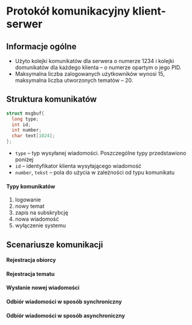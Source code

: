 # Protokół komunikacyjny klient-serwer

[//]: [TOC]

## Informacje ogólne
- Użyto kolejki komunikatów dla serwera o numerze 1234 i kolejki domunikatów dla każdego klienta – o numerze opartym o jego PID.
- Maksymalna liczba zalogowanych użytkowników wynosi 15, maksymalna liczba utworzonych tematów – 20.

## Struktura komunikatów
```c
struct msgbuf{
  long type;
  int id;
  int number;
  char text[1024];
};
```

- `type` – typ wysyłanej wiadomości. Poszczególne typy przedstawiono poniżej
- `id` – identyfikator klienta wysyłającego wiadomość
- `number`, `tekst` – pola do użycia w zależności od typu komunikatu

#### Typy komunikatów
1. logowanie
1. nowy temat
1. zapis na subskrybcję
1. nowa wiadomość
1. wyłączenie systemu

## Scenariusze komunikacji
#### Rejestracja obiorcy
#### Rejestracja tematu
#### Wysłanie nowej wiadomości
#### Odbiór wiadomości w sposób synchroniczny
####  Odbiór wiadomości w sposób asynchroniczny
